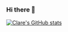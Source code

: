 ### Hi there 👋

[![Clare's GitHub stats](https://github-readme-stats.vercel.app/api?username=devclarenjoki&show_icons=true&theme=cobalt&count_private=true&hide=issues,contribs)](https://github.com/anuraghazra/github-readme-stats)




